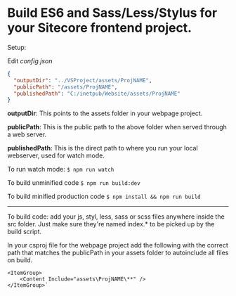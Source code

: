 # Build ES6 and Sass/Less/Stylus for your Sitecore frontend project.

Setup:

Edit *config.json*
```json
{
  "outputDir": "../VSProject/assets/ProjNAME",
  "publicPath": "/assets/ProjNAME",
  "publishedPath": "C:/inetpub/Website/assets/ProjNAME"
}
```

**outputDir**: This points to the assets folder in your webpage project.

**publicPath**: This is the public path to the above folder when served through a web server.

**publishedPath**: This is the direct path to where you run your local webserver, used for watch mode.

To run watch mode:
`$ npm run watch`

To build unminified code
`$ npm run build:dev`

To build minified production code
`$ npm install && npm run build`

---

To build code: add your js, styl, less, sass or scss files anywhere inside the src folder. Just make sure they're named index.\* to be picked up by the build script.

In your csproj file for the webpage project add the following with the correct path that matches the publicPath in your assets folder to autoinclude all files on build.

    <ItemGroup>
        <Content Include="assets\ProjNAME\**" />
    </ItemGroup>`
